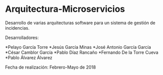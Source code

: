 # Arquitectura-Microservicios

Desarrollo de varias arquitecturas software para un sistema de gestión de incidencias.

Desarrolladores:

*Pelayo García Torre
*Jesús García Minas
*José Antonio García García
*César Camblor García
*Pablo Díaz Rancaño
*Fernando De la Torre Cueva
*Pablo Álvarez Álvarez

Fecha de realización: Febrero-Mayo de 2018